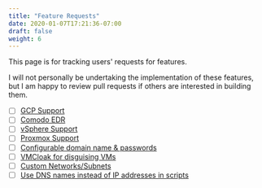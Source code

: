 ```yaml
---
title: "Feature Requests"
date: 2020-01-07T17:21:36-07:00
draft: false
weight: 6
---
```


This page is for tracking users' requests for features. 

I will not personally be undertaking the implementation of these features, but I am happy to review pull requests if others are interested in building them.

- [ ] [GCP Support](https://github.com/clong/DetectionLab/issues/589)
- [ ] [Comodo EDR](https://github.com/clong/DetectionLab/issues/556)
- [ ] [vSphere Support](https://github.com/clong/DetectionLab/issues/531)
- [ ] [Proxmox Support](https://github.com/clong/DetectionLab/issues/518)
- [ ] [Configurable domain name & passwords](https://github.com/clong/DetectionLab/issues/480)
- [ ] [VMCloak for disguising VMs](https://github.com/clong/DetectionLab/issues/643)
- [ ] [Custom Networks/Subnets](https://github.com/clong/DetectionLab/issues/602)
- [ ] [Use DNS names instead of IP addresses in scripts](https://github.com/clong/DetectionLab/issues/747)